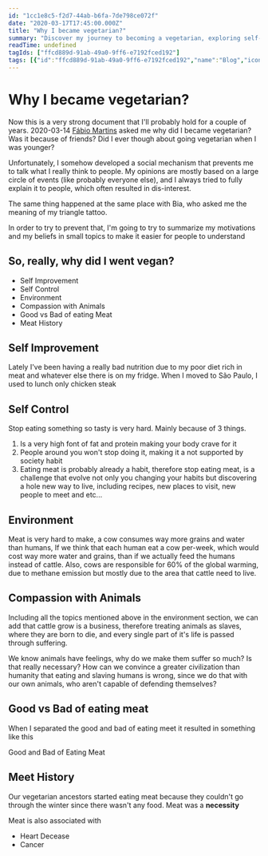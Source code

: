 ```yaml
---
id: "1cc1e8c5-f2d7-44ab-b6fa-7de798ce072f"
date: "2020-03-17T17:45:00.000Z"
title: "Why I became vegetarian?"
summary: "Discover my journey to becoming a vegetarian, exploring self-improvement, environmental impact, compassion for animals, and more."
readTime: undefined
tagIds: ["ffcd889d-91ab-49a0-9ff6-e7192fced192"]
tags: [{"id":"ffcd889d-91ab-49a0-9ff6-e7192fced192","name":"Blog","icon":"🌐"}]
--- 
```

 
# Why I became vegetarian?


Now this is a very strong document that I'll probably hold for a couple of years. 2020-03-14 [Fábio Martins](https://www.notion.so/e31556b5237147f1b17649a5f78d40ee) asked me why did I became vegetarian? Was it because of friends? Did I ever though about going vegetarian when I was younger?


Unfortunately, I somehow developed a social mechanism that prevents me to talk what I really think to people. My opinions are mostly based on a large circle of events (like probably everyone else), and I always tried to fully explain it to people, which often resulted in dis-interest. 


The same thing happened at the same place with Bia, who asked me the meaning of my triangle tattoo.


In order to try to prevent that, I'm going to try to summarize my motivations and my beliefs in small topics to make it easier for people to understand


## So, really, why did I went vegan?

- Self Improvement
- Self Control
- Environment
- Compassion with Animals
- Good vs Bad of eating Meat
- Meat History

## Self Improvement


Lately I've been having a really bad nutrition due to my poor diet rich in meat and whatever else there is on my fridge. When I moved to São Paulo, I used to lunch only chicken steak


## Self Control


Stop eating something so tasty is very hard. Mainly because of 3 things.

1. Is a very high font of fat and protein making your body crave for it
2. People around you won't stop doing it, making it a not supported by society habit
3. Eating meat is probably already a habit, therefore stop eating meat, is a challenge that evolve not only you changing your habits but discovering a hole new way to live, including recipes, new places to visit, new people to meet and etc...

## Environment


Meat is very hard to make, a cow consumes way more grains and water than humans, If we think that each human eat a cow per-week, which would cost way more water and grains, than if we actually feed the humans instead of cattle. Also, cows are responsible for 60% of the global warming, due to methane emission but mostly due to the area that cattle need to live. 


## Compassion with Animals


Including all the topics mentioned above in the environment section, we can add that cattle grow is a business, therefore treating animals as slaves, where they are born to die, and every single part of it's life is passed through suffering. 


We know animals have feelings, why do we make them suffer so much? Is that really necessary? How can we convince a greater civilization than humanity that eating and slaving humans is wrong, since we do that with our own animals, who aren't capable of defending themselves?


## Good vs Bad of eating meat


When I separated the good and bad of eating meet it resulted in something like this


Good and Bad of Eating Meat


## Meet History 


Our vegetarian ancestors started eating meat because they couldn't go through the winter since there wasn't any food. Meat was a **necessity**


Meat is also associated with

- Heart Decease
- Cancer

